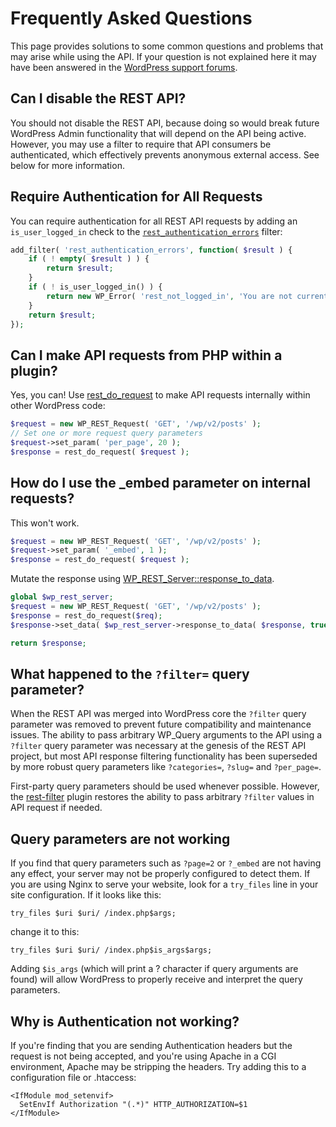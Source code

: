 # Frequently Asked Questions

This page provides solutions to some common questions and problems that may arise while using the API. If your question is not explained here it may have been answered in the [WordPress support forums](https://wordpress.org/support/topic-tag/rest-api).


## Can I disable the REST API?

You should not disable the REST API, because doing so would break future WordPress Admin functionality that will depend on the API being active. However, you may use a filter to require that API consumers be authenticated, which effectively prevents anonymous external access. See below for more information.


## Require Authentication for All Reque&#8203;sts

You can require authentication for all REST API requests by adding an `is_user_logged_in` check to the [`rest_authentication_errors`](https://developer.wordpress.org/reference/hooks/rest_authentication_errors/) filter:

```php
add_filter( 'rest_authentication_errors', function( $result ) {
    if ( ! empty( $result ) ) {
        return $result;
    }
    if ( ! is_user_logged_in() ) {
        return new WP_Error( 'rest_not_logged_in', 'You are not currently logged in.', array( 'status' => 401 ) );
    }
    return $result;
});
```


## Can I make API requests from PHP within a plugin?

Yes, you can! Use [rest_do_request](https://developer.wordpress.org/reference/functions/rest_do_request/) to make API requests internally within other WordPress code:

```php
$request = new WP_REST_Request( 'GET', '/wp/v2/posts' );
// Set one or more request query parameters
$request->set_param( 'per_page', 20 );
$response = rest_do_request( $request );
```

## How do I use the _embed parameter on internal requests?
This won't work. 
```php
$request = new WP_REST_Request( 'GET', '/wp/v2/posts' );
$request->set_param( '_embed', 1 );
$response = rest_do_request( $request );
```

Mutate the response using [WP_REST_Server::response_to_data](https://developer.wordpress.org/reference/classes/wp_rest_server/).
```php
global $wp_rest_server;
$request = new WP_REST_Request( 'GET', '/wp/v2/posts' );
$response = rest_do_request($req);
$response->set_data( $wp_rest_server->response_to_data( $response, true ) );

return $response;
```


## What happened to the `?filter=` query parameter?

When the REST API was merged into WordPress core the `?filter` query parameter was removed to prevent future compatibility and maintenance issues. The ability to pass arbitrary WP_Query arguments to the API using a `?filter` query parameter was necessary at the genesis of the REST API project, but most API response filtering functionality has been superseded by more robust query parameters like `?categories=`, `?slug=` and `?per_page=`.

First-party query parameters should be used whenever possible. However, the [rest-filter](https://github.com/wp-api/rest-filter) plugin restores the ability to pass arbitrary `?filter` values in API request if needed.


## Query parameters are not working

If you find that query parameters such as `?page=2` or `?_embed` are not having any effect, your server may not be properly configured to detect them. If you are using Nginx to serve your website, look for a `try_files` line in your site configuration. If it looks like this:

```
try_files $uri $uri/ /index.php$args;
```

change it to this:

```
try_files $uri $uri/ /index.php$is_args$args;
```

Adding `$is_args` (which will print a ? character if query arguments are found) will allow WordPress to properly receive and interpret the query parameters.


## Why is Authentication not working?

If you're finding that you are sending Authentication headers but the request is not being accepted, and you're using Apache in a CGI environment, Apache may be stripping the headers. Try adding this to a configuration file or .htaccess:

```
<IfModule mod_setenvif>
  SetEnvIf Authorization "(.*)" HTTP_AUTHORIZATION=$1
</IfModule>
```
